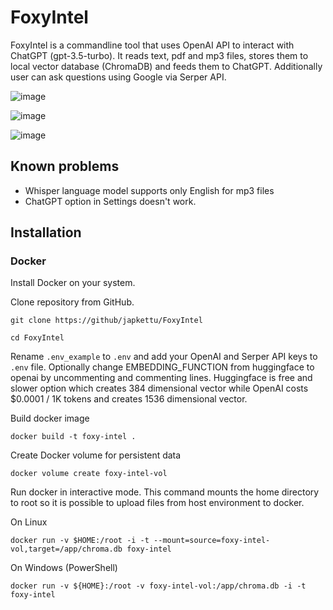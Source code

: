 # FoxyIntel

FoxyIntel is a commandline tool that uses OpenAI API to interact with ChatGPT (gpt-3.5-turbo). It reads text, pdf and mp3 files, stores them to local vector database (ChromaDB) and feeds them to ChatGPT. Additionally user can ask questions using Google via Serper API.

![image](https://github.com/japkettu/FoxyIntel/assets/10699748/b7e83f48-3644-44d1-b9c8-cfed4383f96f)

![image](https://github.com/japkettu/FoxyIntel/assets/10699748/95b53945-da78-4a42-a4f9-52ca26620b38)

![image](https://github.com/japkettu/FoxyIntel/assets/10699748/b731b39b-c58b-47a4-b11d-736205b9b668)



## Known problems

- Whisper language model supports only English for mp3 files
- ChatGPT option in Settings doesn't work.

## Installation

### Docker

Install Docker on your system. 

Clone repository from GitHub.

`git clone https://github/japkettu/FoxyIntel`

`cd FoxyIntel`

Rename `.env_example` to `.env` and add your OpenAI and Serper API keys to `.env` file.
Optionally change EMBEDDING_FUNCTION from huggingface to openai by uncommenting and commenting lines. Huggingface is free and slower option which creates 384 dimensional vector while OpenAI costs $0.0001 / 1K tokens and creates 1536 dimensional vector. 


Build docker image

`docker build -t foxy-intel .`

Create Docker volume for persistent data

`docker volume create foxy-intel-vol`


Run docker in interactive mode. This command mounts the home directory to root so it is possible to upload files from host environment to docker.

On Linux

`docker run -v $HOME:/root -i -t --mount=source=foxy-intel-vol,target=/app/chroma.db foxy-intel`

On Windows (PowerShell)

`docker run -v ${HOME}:/root -v foxy-intel-vol:/app/chroma.db -i -t foxy-intel`
